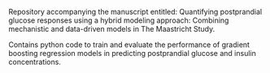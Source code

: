Repository accompanying the manuscript entitled: Quantifying postprandial glucose responses using a hybrid modeling approach: Combining mechanistic and data-driven models in The Maastricht Study.

Contains python code to train and evaluate the performance of gradient boosting regression models in predicting postprandial glucose and insulin concentrations.
